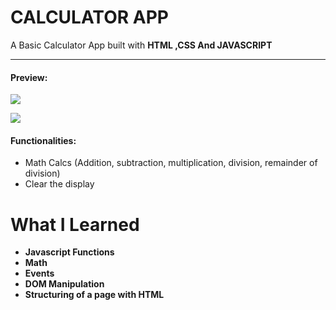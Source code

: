 
# CALCULATOR APP

A Basic Calculator App built with **HTML ,CSS And JAVASCRIPT**

---

#### Preview:

![](https://i.imgur.com/aQyTWd0.png)

![](https://i.imgur.com/sNzFZph.png)

#### Functionalities:

- Math Calcs (Addition, subtraction, multiplication, division, remainder of division)
- Clear the display

# What I Learned

- **Javascript Functions**
- **Math**
- **Events**
- **DOM Manipulation**
- **Structuring of a page with HTML**
